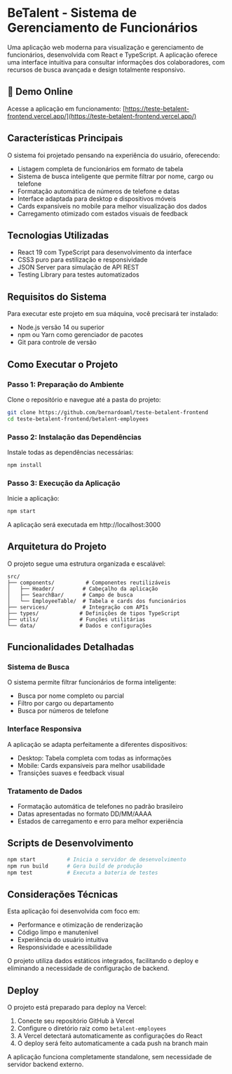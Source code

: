 # BeTalent - Sistema de Gerenciamento de Funcionários

Uma aplicação web moderna para visualização e gerenciamento de funcionários, desenvolvida com React e TypeScript. A aplicação oferece uma interface intuitiva para consultar informações dos colaboradores, com recursos de busca avançada e design totalmente responsivo.

## 🚀 Demo Online

Acesse a aplicação em funcionamento: [https://teste-betalent-frontend.vercel.app/](https://teste-betalent-frontend.vercel.app/)

## Características Principais

O sistema foi projetado pensando na experiência do usuário, oferecendo:

- Listagem completa de funcionários em formato de tabela
- Sistema de busca inteligente que permite filtrar por nome, cargo ou telefone
- Formatação automática de números de telefone e datas
- Interface adaptada para desktop e dispositivos móveis
- Cards expansíveis no mobile para melhor visualização dos dados
- Carregamento otimizado com estados visuais de feedback

## Tecnologias Utilizadas

- React 19 com TypeScript para desenvolvimento da interface
- CSS3 puro para estilização e responsividade
- JSON Server para simulação de API REST
- Testing Library para testes automatizados

## Requisitos do Sistema

Para executar este projeto em sua máquina, você precisará ter instalado:

- Node.js versão 14 ou superior
- npm ou Yarn como gerenciador de pacotes
- Git para controle de versão

## Como Executar o Projeto

### Passo 1: Preparação do Ambiente

Clone o repositório e navegue até a pasta do projeto:

```bash
git clone https://github.com/bernardoaml/teste-betalent-frontend
cd teste-betalent-frontend/betalent-employees
```

### Passo 2: Instalação das Dependências

Instale todas as dependências necessárias:

```bash
npm install
```

### Passo 3: Execução da Aplicação

Inicie a aplicação:

```bash
npm start
```

A aplicação será executada em http://localhost:3000

## Arquitetura do Projeto

O projeto segue uma estrutura organizada e escalável:

```
src/
├── components/          # Componentes reutilizáveis
│   ├── Header/         # Cabeçalho da aplicação
│   ├── SearchBar/      # Campo de busca
│   └── EmployeeTable/  # Tabela e cards dos funcionários
├── services/           # Integração com APIs
├── types/             # Definições de tipos TypeScript
├── utils/             # Funções utilitárias
└── data/              # Dados e configurações
```

## Funcionalidades Detalhadas

### Sistema de Busca
O sistema permite filtrar funcionários de forma inteligente:
- Busca por nome completo ou parcial
- Filtro por cargo ou departamento
- Busca por números de telefone

### Interface Responsiva
A aplicação se adapta perfeitamente a diferentes dispositivos:
- Desktop: Tabela completa com todas as informações
- Mobile: Cards expansíveis para melhor usabilidade
- Transições suaves e feedback visual

### Tratamento de Dados
- Formatação automática de telefones no padrão brasileiro
- Datas apresentadas no formato DD/MM/AAAA
- Estados de carregamento e erro para melhor experiência

## Scripts de Desenvolvimento

```bash
npm start          # Inicia o servidor de desenvolvimento
npm run build      # Gera build de produção
npm test           # Executa a bateria de testes
```

## Considerações Técnicas

Esta aplicação foi desenvolvida com foco em:
- Performance e otimização de renderização
- Código limpo e manutenível
- Experiência do usuário intuitiva
- Responsividade e acessibilidade

O projeto utiliza dados estáticos integrados, facilitando o deploy e eliminando a necessidade de configuração de backend.

## Deploy

O projeto está preparado para deploy na Vercel:

1. Conecte seu repositório GitHub à Vercel
2. Configure o diretório raiz como `betalent-employees`
3. A Vercel detectará automaticamente as configurações do React
4. O deploy será feito automaticamente a cada push na branch main

A aplicação funciona completamente standalone, sem necessidade de servidor backend externo.
